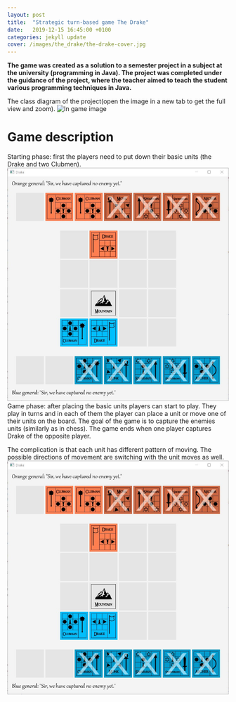 ```yaml
---
layout: post
title:  "Strategic turn-based game The Drake"
date:   2019-12-15 16:45:00 +0100
categories: jekyll update
cover: /images/the_drake/the-drake-cover.jpg
---
```


**The game was created as a solution to a semester project in a subject at the university (programming in Java). The project was completed under the guidance of the project, where the teacher aimed to teach the student various programming techniques in Java.**

The class diagram of the project(open the image in a new tab to get the full view and zoom). 
![In game image](/images/mvc/thedrakeProject.png "Class diagram")
# Game description
Starting phase: first the players need to put down their basic units (the Drake and two Clubmen). 
![Starting phase](/images/the_drake/game0.jpg "Starting phase")
Game phase: after placing the basic units players can start to play. They play in turns and in each of them the player can place a unit or move one of their units on the board. The goal of the game is to capture the enemies units (similarly as in chess). The game ends when one player captures Drake of the opposite player.

The complication is that each unit has different pattern of moving. The possible directions of movement are switching with the unit moves as well. 
![Game phase](/images/the_drake/game0.jpg "Game phase")